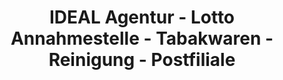 ---
title: "IDEAL Agentur - Lotto Annahmestelle - Tabakwaren - Reinigung - Postfiliale"
url: /cadolzburg/ideal-agentur-lotto-annahmestelle-tabakwaren-reinigung-postfiliale/
shop: Tabak
---